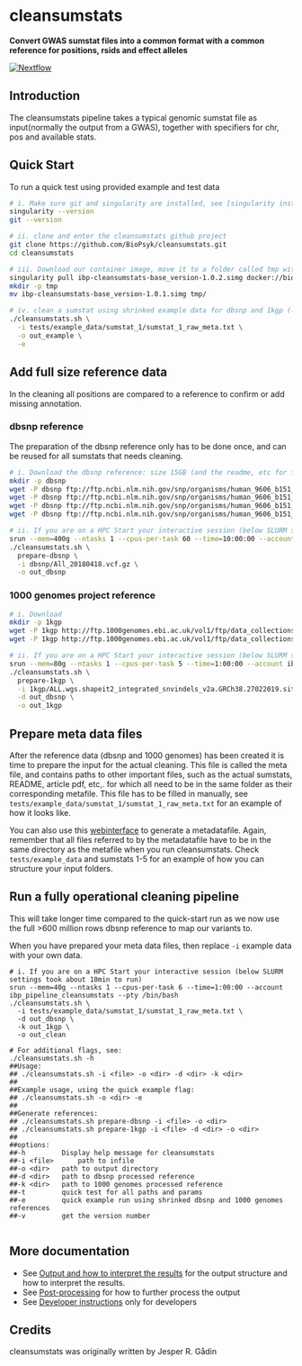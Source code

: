 # cleansumstats

**Convert GWAS sumstat files into a common format with a common reference for positions, rsids and effect alleles**

[![Nextflow](https://img.shields.io/badge/nextflow-%E2%89%A50.32.0-brightgreen.svg)](https://www.nextflow.io/)

## Introduction
The cleansumstats pipeline takes a typical genomic sumstat file as input(normally the output from a GWAS), together with specifiers for chr, pos and available stats.


## Quick Start
To run a quick test using provided example and test data

```bash
# i. Make sure git and singularity are installed, see [singularity installation](docs/singularity-installation.md)
singularity --version
git --version

# ii. clone and enter the cleansumstats github project
git clone https://github.com/BioPsyk/cleansumstats.git
cd cleansumstats

# iii. Download our container image, move it to a folder called tmp within the repo (<1GB)
singularity pull ibp-cleansumstats-base_version-1.0.2.simg docker://biopsyk/ibp-cleansumstats:1.0.2
mkdir -p tmp
mv ibp-cleansumstats-base_version-1.0.1.simg tmp/

# iv. clean a sumstat using shrinked example data for dbsnp and 1kgp (-e flag)
./cleansumstats.sh \
  -i tests/example_data/sumstat_1/sumstat_1_raw_meta.txt \
  -o out_example \
  -e

```

## Add full size reference data
In the cleaning all positions are compared to a reference to confirm or add missing annotation.

### dbsnp reference
The preparation of the dbsnp reference only has to be done once, and can be reused for all sumstats that needs cleaning.

```bash
# i. Download the dbsnp reference: size 15GB (and the readme, etc for future reference)
mkdir -p dbsnp
wget -P dbsnp ftp://ftp.ncbi.nlm.nih.gov/snp/organisms/human_9606_b151_GRCh38p7/VCF/README.txt
wget -P dbsnp ftp://ftp.ncbi.nlm.nih.gov/snp/organisms/human_9606_b151_GRCh38p7/VCF/All_20180418.vcf.gz.md5
wget -P dbsnp ftp://ftp.ncbi.nlm.nih.gov/snp/organisms/human_9606_b151_GRCh38p7/VCF/All_20180418.vcf.gz.tbi
wget -P dbsnp ftp://ftp.ncbi.nlm.nih.gov/snp/organisms/human_9606_b151_GRCh38p7/VCF/All_20180418.vcf.gz

# ii. If you are on a HPC Start your interactive session (below SLURM settings took about 5h to run)
srun --mem=400g --ntasks 1 --cpus-per-task 60 --time=10:00:00 --account ibp_pipeline_cleansumstats --pty /bin/bash
./cleansumstats.sh \
  prepare-dbsnp \
  -i dbsnp/All_20180418.vcf.gz \
  -o out_dbsnp
```

### 1000 genomes project reference
```bash
# i. Download
mkdir -p 1kgp
wget -P 1kgp http://ftp.1000genomes.ebi.ac.uk/vol1/ftp/data_collections/1000_genomes_project/release/20190312_biallelic_SNV_and_INDEL/ALL.wgs.shapeit2_integrated_snvindels_v2a.GRCh38.27022019.sites.vcf.gz
wget -P 1kgp http://ftp.1000genomes.ebi.ac.uk/vol1/ftp/data_collections/1000_genomes_project/release/20190312_biallelic_SNV_and_INDEL/ALL.wgs.shapeit2_integrated_snvindels_v2a.GRCh38.27022019.sites.vcf.gz.tbi

# ii. If you are on a HPC Start your interactive session (below SLURM settings took about 5min to run)
srun --mem=80g --ntasks 1 --cpus-per-task 5 --time=1:00:00 --account ibp_pipeline_cleansumstats --pty /bin/bash
./cleansumstats.sh \
  prepare-1kgp \
  -i 1kgp/ALL.wgs.shapeit2_integrated_snvindels_v2a.GRCh38.27022019.sites.vcf.gz \
  -d out_dbsnp \
  -o out_1kgp
```

## Prepare meta data files
After the reference data (dbsnp and 1000 genomes) has been created it is time to prepare the input for the actual cleaning. This file is called the meta file, and contains paths to other important files, such as the actual sumstats, README, article pdf, etc,. for which all need to be in the same folder as their corresponding metafile. This file has to be filled in manually, see `tests/example_data/sumstat_1/sumstat_1_raw_meta.txt` for an example of how it looks like. 

You can also use this [webinterface](https://biopsyk.github.io/metadata) to generate a metadatafile. Again, remember that all files referred to by the metadatafile have to be in the same directory as the metafile when you run cleansumstats. Check `tests/example_data` and sumstats 1-5 for an example of how you can structure your input folders.

## Run a fully operational cleaning pipeline 
This will take longer time compared to the quick-start run as we now use the full >600 million rows dbsnp reference to map our variants to.

When you have prepared your meta data files, then replace `-i` example data with your own data.

```
# i. If you are on a HPC Start your interactive session (below SLURM settings took about 10min to run)
srun --mem=40g --ntasks 1 --cpus-per-task 6 --time=1:00:00 --account ibp_pipeline_cleansumstats --pty /bin/bash
./cleansumstats.sh \
  -i tests/example_data/sumstat_1/sumstat_1_raw_meta.txt \
  -d out_dbsnp \
  -k out_1kgp \
  -o out_clean

# For additional flags, see:
./cleansumstats.sh -h
##Usage:
## ./cleansumstats.sh -i <file> -o <dir> -d <dir> -k <dir>
##
##Example usage, using the quick example flag:
## ./cleansumstats.sh -o <dir> -e
##
##Generate references:
## ./cleansumstats.sh prepare-dbsnp -i <file> -o <dir>
## ./cleansumstats.sh prepare-1kgp -i <file> -d <dir> -o <dir>
##
##options:
##-h		 Display help message for cleansumstats
##-i <file> 	 path to infile
##-o <dir> 	 path to output directory
##-d <dir> 	 path to dbsnp processed reference
##-k <dir> 	 path to 1000 genomes processed reference
##-t  	 	 quick test for all paths and params
##-e  	 	 quick example run using shrinked dbsnp and 1000 genomes references
##-v  	 	 get the version number


```


## More documentation
- See [Output and how to interpret the results](docs/output.md) for the output structure and how to interpret the results.
- See [Post-processing](docs/post-processing.md) for how to further process the output
- See [Developer instructions](docs/developers.md) only for developers


## Credits

cleansumstats was originally written by Jesper R. Gådin
